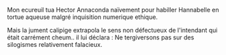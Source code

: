 Mon ecureuil tua Hector Annaconda naïvement pour habiller Hannabelle en tortue aqueuse malgré inquisition numerique ethique.

Mais la jument calipige extrapola le sens non défectueux de l'intendant qui était carrément cheum.. il lui déclara : Ne tergiversons pas sur des silogismes relativement falacieux.